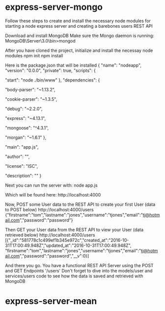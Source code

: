 # express-server-mongo

Follow these steps to create and install the necessary node modules for starting a node express server and creating a barebones users REST API

Download and install MongoDB
Make sure the Mongo daemon is running:
MongoDB\Server\3.0\bin>mongod

After you have cloned the project, initialize and install the necessay node modules
npm init
npm install

Here is the package.json that will be installed
{
  "name": "nodeapp",
  "version": "0.0.0",
  "private": true,
  "scripts": {
    
"start": "node ./bin/www"
  },
  "dependencies": {
    
"body-parser": "~1.13.2",
    
"cookie-parser": "~1.3.5",
    
"debug": "~2.2.0",
    
"express": "~4.13.1",
    
"mongoose": "^4.3.1",
    
"morgan": "~1.6.1"
  },
  
"main": "app.js",
  
"author": "",
  
"license": "ISC",
  
"description": ""
}

Next you can run the server with:
node app.js

Which will be found here:
http://localhost:4000

Now, POST some User data to the REST API to create your first User (data to POST below)
http://localhost:4000/users
{"firstname":"tom","lastname":"jones","username":"tjones","email":"tj@hotmail.com","password":"password"}

Then GET your User data from the REST API to view your User (data retrieved below)
http://localhost:4000/users
[{"_id":"581778c1c499ef1b345e972c","created_at":"2016-10-31T17:00:49.948Z","updated_at":"2016-10-31T17:00:49.948Z",
"firstname":"tom","lastname":"jones","username":"tjones","email":"tj@hotmail.com","password":"password","__v":0}]

And there you go. You have a functional REST API Server using the POST and GET Endpoints '/users'
Don't forget to dive into the models/user and services/users code to see how the data is saved and retrieved with MongoDB




# express-server-mean
